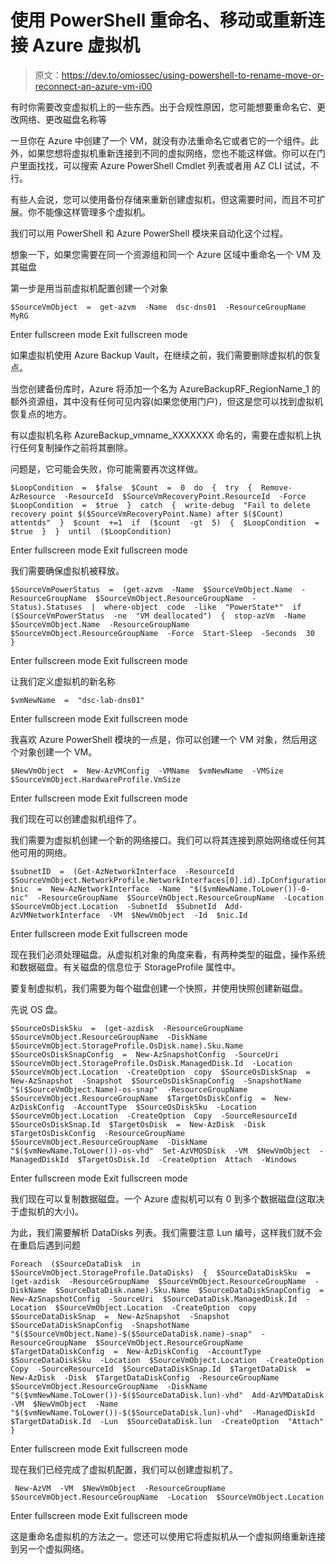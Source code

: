 # 使用 PowerShell 重命名、移动或重新连接 Azure 虚拟机

> 原文：<https://dev.to/omiossec/using-powershell-to-rename-move-or-reconnect-an-azure-vm-i00>

有时你需要改变虚拟机上的一些东西。出于合规性原因，您可能想要重命名它、更改网络、更改磁盘名称等

一旦你在 Azure 中创建了一个 VM，就没有办法重命名它或者它的一个组件。此外，如果您想将虚拟机重新连接到不同的虚拟网络，您也不能这样做。你可以在门户里面找找，可以搜索 Azure PowerShell Cmdlet 列表或者用 AZ CLI 试试，不行。

有些人会说，您可以使用备份存储来重新创建虚拟机，但这需要时间，而且不可扩展。你不能像这样管理多个虚拟机。

我们可以用 PowerShell 和 Azure PowerShell 模块来自动化这个过程。

想象一下，如果您需要在同一个资源组和同一个 Azure 区域中重命名一个 VM 及其磁盘

第一步是用当前虚拟机配置创建一个对象

```
$SourceVmObject  =  get-azvm  -Name  dsc-dns01  -ResourceGroupName  MyRG 
```

Enter fullscreen mode Exit fullscreen mode

如果虚拟机使用 Azure Backup Vault，在继续之前，我们需要删除虚拟机的恢复点。

当您创建备份库时，Azure 将添加一个名为 AzureBackupRF_RegionName_1 的额外资源组，其中没有任何可见内容(如果您使用门户)，但这是您可以找到虚拟机恢复点的地方。

有以虚拟机名称 AzureBackup_vmname_XXXXXXX 命名的，需要在虚拟机上执行任何复制操作之前将其删除。

问题是，它可能会失败，你可能需要再次这样做。

```
$LoopCondition  =  $false  $Count  =  0  do  {  try  {  Remove-AzResource  -ResourceId  $SourceVmRecoveryPoint.ResourceId  -Force  $LoopCondition  =  $true  }  catch  {  write-debug  "Fail to delete recovery point $($SourceVmRecoveryPoint.Name) after $($Count) attentds"  }  $count  +=1  if  ($count  -gt  5)  {  $LoopCondition  =  $true  }  }  until  ($LoopCondition) 
```

Enter fullscreen mode Exit fullscreen mode

我们需要确保虚拟机被释放。

```
$SourceVmPowerStatus  =  (get-azvm  -Name  $SourceVmObject.Name  -ResourceGroupName  $SourceVmObject.ResourceGroupName  -Status).Statuses  |  where-object  code  -like  "PowerState*"  if  ($SourceVmPowerStatus  -ne  "VM deallocated")  {  stop-azVm  -Name  $SourceVmObject.Name  -ResourceGroupName  $SourceVmObject.ResourceGroupName  -Force  Start-Sleep  -Seconds  30  } 
```

Enter fullscreen mode Exit fullscreen mode

让我们定义虚拟机的新名称

```
$vmNewName  =  "dsc-lab-dns01" 
```

Enter fullscreen mode Exit fullscreen mode

我喜欢 Azure PowerShell 模块的一点是，你可以创建一个 VM 对象，然后用这个对象创建一个 VM。

```
$NewVmObject  =  New-AzVMConfig  -VMName  $vmNewName  -VMSize  $SourceVmObject.HardwareProfile.VmSize 
```

Enter fullscreen mode Exit fullscreen mode

我们现在可以创建虚拟机组件了。

我们需要为虚拟机创建一个新的网络接口。我们可以将其连接到原始网络或任何其他可用的网络。

```
$subnetID  =  (Get-AzNetworkInterface  -ResourceId  $SourceVmObject.NetworkProfile.NetworkInterfaces[0].id).IpConfigurations.Subnet.id  $nic  =  New-AzNetworkInterface  -Name  "$($vmNewName.ToLower())-0-nic"  -ResourceGroupName  $SourceVmObject.ResourceGroupName  -Location  $SourceVmObject.Location  -SubnetId  $SubnetId  Add-AzVMNetworkInterface  -VM  $NewVmObject  -Id  $nic.Id 
```

Enter fullscreen mode Exit fullscreen mode

现在我们必须处理磁盘。从虚拟机对象的角度来看，有两种类型的磁盘，操作系统和数据磁盘。有关磁盘的信息位于 StorageProfile 属性中。

要复制虚拟机，我们需要为每个磁盘创建一个快照，并使用快照创建新磁盘。

先说 OS 盘。

```
$SourceOsDiskSku  =  (get-azdisk  -ResourceGroupName  $SourceVmObject.ResourceGroupName  -DiskName  $SourceVmObject.StorageProfile.OsDisk.name).Sku.Name  $SourceOsDiskSnapConfig  =  New-AzSnapshotConfig  -SourceUri  $SourceVmObject.StorageProfile.OsDisk.ManagedDisk.Id  -Location  $SourceVmObject.Location  -CreateOption  copy  $SourceOsDiskSnap  =  New-AzSnapshot  -Snapshot  $SourceOsDiskSnapConfig  -SnapshotName  "$($SourceVmObject.Name)-os-snap"  -ResourceGroupName  $SourceVmObject.ResourceGroupName  $TargetOsDiskConfig  =  New-AzDiskConfig  -AccountType  $SourceOsDiskSku  -Location  $SourceVmObject.Location  -CreateOption  Copy  -SourceResourceId  $SourceOsDiskSnap.Id  $TargetOsDisk  =  New-AzDisk  -Disk  $TargetOsDiskConfig  -ResourceGroupName  $SourceVmObject.ResourceGroupName  -DiskName  "$($vmNewName.ToLower())-os-vhd"  Set-AzVMOSDisk  -VM  $NewVmObject  -ManagedDiskId  $TargetOsDisk.Id  -CreateOption  Attach  -Windows 
```

Enter fullscreen mode Exit fullscreen mode

我们现在可以复制数据磁盘。一个 Azure 虚拟机可以有 0 到多个数据磁盘(这取决于虚拟机的大小)。

为此，我们需要解析 DataDisks 列表。我们需要注意 Lun 编号，这样我们就不会在重启后遇到问题

```
Foreach  ($SourceDataDisk  in  $SourceVmObject.StorageProfile.DataDisks)  {  $SourceDataDiskSku  =  (get-azdisk  -ResourceGroupName  $SourceVmObject.ResourceGroupName  -DiskName  $SourceDataDisk.name).Sku.Name  $SourceDataDiskSnapConfig  =  New-AzSnapshotConfig  -SourceUri  $SourceDataDisk.ManagedDisk.Id  -Location  $SourceVmObject.Location  -CreateOption  copy  $SourceDataDiskSnap  =  New-AzSnapshot  -Snapshot  $SourceDataDiskSnapConfig  -SnapshotName  "$($SourceVmObject.Name)-$($SourceDataDisk.name)-snap"  -ResourceGroupName  $SourceVmObject.ResourceGroupName  $TargetDataDiskConfig  =  New-AzDiskConfig  -AccountType  $SourceDataDiskSku  -Location  $SourceVmObject.Location  -CreateOption  Copy  -SourceResourceId  $SourceDataDiskSnap.Id  $TargetDataDisk  =  New-AzDisk  -Disk  $TargetDataDiskConfig  -ResourceGroupName  $SourceVmObject.ResourceGroupName  -DiskName  "$($vmNewName.ToLower())-$($SourceDataDisk.lun)-vhd"  Add-AzVMDataDisk  -VM  $NewVmObject  -Name  "$($vmNewName.ToLower())-$($SourceDataDisk.lun)-vhd"  -ManagedDiskId  $TargetDataDisk.Id  -Lun  $SourceDataDisk.lun  -CreateOption  "Attach"  } 
```

Enter fullscreen mode Exit fullscreen mode

现在我们已经完成了虚拟机配置，我们可以创建虚拟机了。

```
 New-AzVM  -VM  $NewVmObject  -ResourceGroupName  $SourceVmObject.ResourceGroupName  -Location  $SourceVmObject.Location 
```

Enter fullscreen mode Exit fullscreen mode

这是重命名虚拟机的方法之一。您还可以使用它将虚拟机从一个虚拟网络重新连接到另一个虚拟网络。